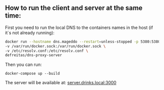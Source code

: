## How to run the client and server at the same time:

First you need to run the local DNS to the containers names in the host (if it`s not already running):

```bash
docker run --hostname dns.mageddo --restart=unless-stopped -p 5380:5380 \
-v /var/run/docker.sock:/var/run/docker.sock \
-v /etc/resolv.conf:/etc/resolv.conf \
defreitas/dns-proxy-server
```

Then you can run:

```
docker-compose up --build
```

The server will be available at: [server.drinks.local:3000](http://server.drinks.local:3000)